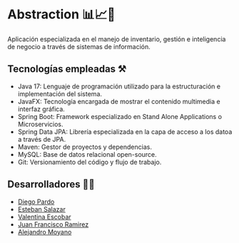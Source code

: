 # Abstraction 📊📈💼 

Aplicación especializada en el manejo de inventario, gestión e inteligencia de negocio a través de sistemas de información.

## Tecnologías empleadas ⚒
- Java 17: Lenguaje de programación utilizado para la estructuración e implementación del sistema.
- JavaFX: Tecnología encargada de mostrar el contenido multimedia e interfaz gráfica.
- Spring Boot: Framework especializado en Stand Alone Applications o Microservicios.
- Spring Data JPA: Librería especializada en la capa de acceso a los datoa a través de JPA.
- Maven: Gestor de proyectos y dependencias.
- MySQL: Base de datos relacional open-source.
- Git: Versionamiento del código y flujo de trabajo.

## Desarrolladores 👨‍💻
- [Diego Pardo](https://github.com/DiegoPardoMontero)
- [Esteban Salazar](https://github.com/Estebans441)
- [Valentina Escobar](https://github.com/ValEscoSierra)
- [Juan Francisco Ramirez](https://github.com/juanfra312003)
- [Alejandro Moyano](https://github.com/Moyano1711)
